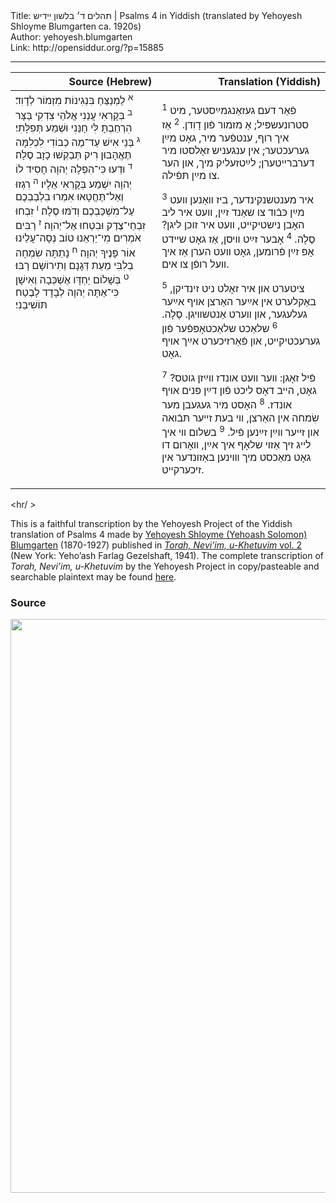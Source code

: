<html>
<head></head>
<body>
Title: תהלים ד׳ בלשון ײִדיש | Psalms 4 in Yiddish (translated by Yehoyesh Shloyme Blumgarten ca. 1920s)<br />
Author: yehoyesh.blumgarten<br />
Link: http://opensiddur.org/?p=15885
<p />
<hr />

<table style="margin-left: auto;margin-right: auto;" class="draggable">
<thead><tr><th id="x" style="text-align: right;">Source (Hebrew)</th><th style="text-align: right;">Translation (Yiddish)</th></tr></thead>
<tbody>
<tr><td style="vertical-align:top;" width="46%">
<div class="liturgy"><span lang="he">
<sup>א</sup>&nbsp;לַמְנַצֵּחַ בִּנְגִינוֹת מִזְמוֹר לְדָוִד׃ <sup>ב</sup>&nbsp;בְּקָרְאִי עֲנֵנִי אֱלֹהֵי צִדְקִי בַּצָּר הִרְחַבְתָּ לִּי חָנֵּנִי וּשְׁמַע תְּפִלָּתִי׃ <sup>ג</sup>&nbsp;בְּנֵי אִישׁ עַד־מֶה כְבוֹדִי לִכְלִמָּה תֶּאֱהָבוּן רִיק תְּבַקְשׁוּ כָזָב סֶלָה׃ <sup>ד</sup>&nbsp;וּדְעוּ כִּי־הִפְלָה יְהוָה חָסִיד לוֹ יְהוָה יִשְׁמַע בְּקָרְאִי אֵלָיו׃ <sup>ה</sup>&nbsp;רִגְזוּ וְאַל־תֶּחֱטָאוּ אִמְרוּ בִלְבַבְכֶם עַל־מִשְׁכַּבְכֶם וְדֹמּוּ סֶלָה׃ <sup>ו</sup>&nbsp;זִבְחוּ זִבְחֵי־צֶדֶק וּבִטְחוּ אֶל־יְהוָה׃ <sup>ז</sup>&nbsp;רַבִּים אֹמְרִים מִי־יַרְאֵנוּ טוֹב נְסָה־עָלֵינוּ אוֹר פָּנֶיךָ יְהוָה׃ <sup>ח</sup>&nbsp;נָתַתָּה שִׂמְחָה בְלִבִּי מֵעֵת דְּגָנָם וְתִירוֹשָׁם רָבּוּ׃ <sup>ט</sup>&nbsp;בְּשָׁלוֹם יַחְדָּו אֶשְׁכְּבָה וְאִישָׁן כִּי־אַתָּה יְהוָה לְבָדָד לָבֶטַח תּוֹשִׁיבֵנִי׃
</span></div></td>

<td style="vertical-align:top;" width="53%">
<div class="yiddish"><span lang="he">

<sup>1</sup>&nbsp;פֿאַר דעם געזאַנגמײַסטער, מיט סטרונעשפּיל; אַ מזמור פֿון דָוִדן. 
<sup>2</sup>&nbsp;אַז איך רוף, ענטפֿער מיר, גאָט מײַן גערעכטער;
אין ענגעניש זאָלסטו מיר דערברײטערן;
לײַטזעליק מיך, און הער צו מײַן תּפֿילה.

<sup>3</sup>&nbsp;איר מענטשנקינדער, ביז װאַנען
װעט מײַן כּבֿוד צו שאַנד זײַן, 
װעט איר ליב האָבן נישטיקײט, 
װעט איר זוכן ליגן? סֶלָה. 
<sup>4</sup>&nbsp;אָבער זײַט װיסן, אַז גאָט שײדט אָפּ זײַן פֿרומען, 
גאָט װעט הערן אַז איך װעל רופֿן צו אים.

<sup>5</sup>&nbsp;ציטערט און איר זאָלט ניט זינדיקן, 
באַקלערט אין אײַער האַרצן אױף אײַער געלעגער, 
און װערט אַנטשװיגן. סֶלָה. 
<sup>6</sup>&nbsp;שלאַכט שלאַכטאָפּפֿער פֿון גערעכטיקײט, 
און פֿאַרזיכערט אײַך אױף גאָט.

<sup>7</sup>&nbsp;פֿיל זאָגן: װער װעט אונדז װײַזן גוטס?
גאָט, הײב דאָס ליכט פֿון דײַן פּנים אױף אונדז. 
<sup>8</sup>&nbsp;האָסט מיר געגעבן מער שִׂמחה אין האַרצן, 
װי בעת זײער תּבֿואה און זײער װײַן זײַנען פֿיל. 
<sup>9</sup>&nbsp;בשלום װי איך לײג זיך אַזױ שלאָף איך אײַן, 
װאָרום דו גאָט מאַכסט מיך װױנען באַזונדער אין זיכערקײט.
</span></div></td>
</tr>
</tbody></table>

<hr/ >

This is a faithful transcription by the Yehoyesh Project of the Yiddish translation of Psalms 4 made by <a href="http://en.wikipedia.org/wiki/Yehoash_%28Blumgarten%29">Yehoyesh Shloyme (Yehoash Solomon) Blumgarten</a> (1870-1927) published in <em><a href="https://archive.org/details/nybc210565">Torah, Neviʼim, u-Khetuvim</em> vol. 2</a> (New York: Yehoʼash Farlag Gezelshaft, 1941). The complete transcription of <em>Torah, Neviʼim, u-Khetuvim</em> by the Yehoyesh Project in copy/pasteable and searchable plaintext may be found <a href="https://opensiddur.org/keriyat-hatorah/tanakh/yehoyeshs-yiddish-translation-of-the-tanakh/">here</a>.

<h3>Source</h3>

<a href="https://archive.org/stream/torahneviimukhet02yeho#page/992/mode/2up"><img src="https://opensiddur.org/wp-content/uploads/2017/07/Psalms-34-Yehoyesh-714x1024.png" alt="" width="640" height="918" class="alignnone size-large wp-image-15880" /></a>
</body>
</html>